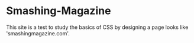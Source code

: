 # Smashing-Magazine

This site is a test to study the basics of CSS by designing a page looks like 'smashingmagazine.com'.
